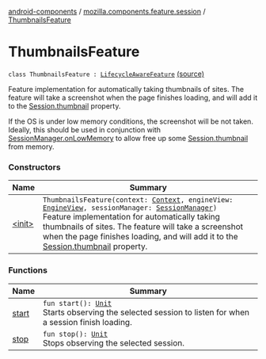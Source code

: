 [android-components](../../index.md) / [mozilla.components.feature.session](../index.md) / [ThumbnailsFeature](./index.md)

# ThumbnailsFeature

`class ThumbnailsFeature : `[`LifecycleAwareFeature`](../../mozilla.components.support.base.feature/-lifecycle-aware-feature/index.md) [(source)](https://github.com/mozilla-mobile/android-components/blob/master/components/feature/session/src/main/java/mozilla/components/feature/session/ThumbnailsFeature.kt#L25)

Feature implementation for automatically taking thumbnails of sites.
The feature will take a screenshot when the page finishes loading,
and will add it to the [Session.thumbnail](../../mozilla.components.browser.session/-session/thumbnail.md) property.

If the OS is under low memory conditions, the screenshot will be not taken.
Ideally, this should be used in conjunction with [SessionManager.onLowMemory](../../mozilla.components.browser.session/-session-manager/on-low-memory.md) to allow
free up some [Session.thumbnail](../../mozilla.components.browser.session/-session/thumbnail.md) from memory.

### Constructors

| Name | Summary |
|---|---|
| [&lt;init&gt;](-init-.md) | `ThumbnailsFeature(context: `[`Context`](https://developer.android.com/reference/android/content/Context.html)`, engineView: `[`EngineView`](../../mozilla.components.concept.engine/-engine-view/index.md)`, sessionManager: `[`SessionManager`](../../mozilla.components.browser.session/-session-manager/index.md)`)`<br>Feature implementation for automatically taking thumbnails of sites. The feature will take a screenshot when the page finishes loading, and will add it to the [Session.thumbnail](../../mozilla.components.browser.session/-session/thumbnail.md) property. |

### Functions

| Name | Summary |
|---|---|
| [start](start.md) | `fun start(): `[`Unit`](https://kotlinlang.org/api/latest/jvm/stdlib/kotlin/-unit/index.html)<br>Starts observing the selected session to listen for when a session finish loading. |
| [stop](stop.md) | `fun stop(): `[`Unit`](https://kotlinlang.org/api/latest/jvm/stdlib/kotlin/-unit/index.html)<br>Stops observing the selected session. |
